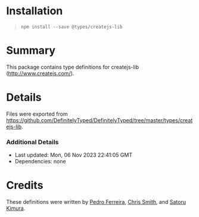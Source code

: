 # Installation
> `npm install --save @types/createjs-lib`

# Summary
This package contains type definitions for createjs-lib (http://www.createjs.com/).

# Details
Files were exported from https://github.com/DefinitelyTyped/DefinitelyTyped/tree/master/types/createjs-lib.

### Additional Details
 * Last updated: Mon, 06 Nov 2023 22:41:05 GMT
 * Dependencies: none

# Credits
These definitions were written by [Pedro Ferreira](https://bitbucket.org/drk4), [Chris Smith](https://github.com/evilangelist), and [Satoru Kimura](https://github.com/gyohk).
